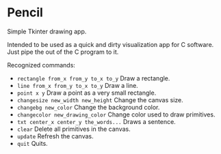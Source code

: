 # Pencil
Simple Tkinter drawing app.

Intended to be used as a quick and dirty visualization app for
C software. Just pipe the out of the C program to it.

Recognized commands:
* `rectangle from_x from_y to_x to_y`
  Draw a rectangle.
* `line from_x from_y to_x to_y`
  Draw a line.
* `point x y`
  Draw a point as a very small rectangle.
* `changesize new_width new_height`
  Change the canvas size.
* `changebg new_color`
  Change the background color.
* `changecolor new_drawing_color`
  Change color used to draw primitives.
* `txt center_x center_y the_words...`
  Draws a sentence.
* `clear`
  Delete all primitives in the canvas.
* `update`
  Refresh the canvas.
* `quit`
  Quits.
